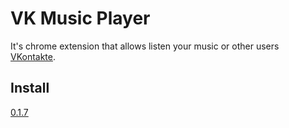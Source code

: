 VK Music Player
=============

It's  chrome extension that allows listen your music or other users [VKontakte](http://vk.com/).

## Install
[0.1.7](https://chrome.google.com/webstore/detail/vk-music-player/ealjjeaapaifdfmlgglpkkjdgkpniaeg)


